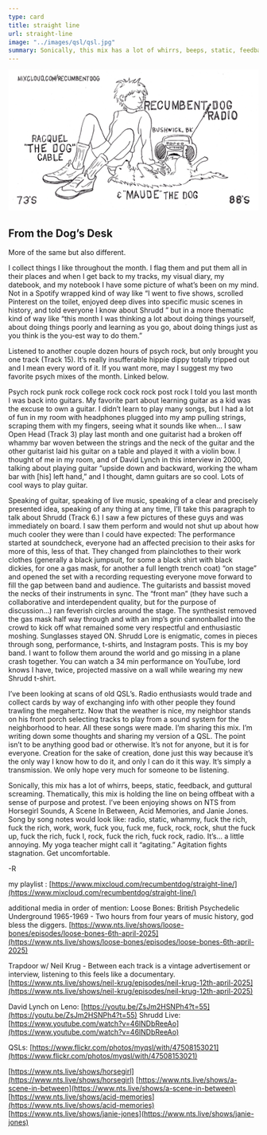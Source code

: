 ```yaml
---
type: card
title: straight line
url: straight-line
image: "../images/qsl/qsl.jpg"
summary: Sonically, this mix has a lot of whirrs, beeps, static, feedback, and guttural screaming. It’s… a little annoying. My yoga teacher might call it “agitating.” Agitation fights stagnation. Get uncomfortable.
---
```


![](../images/qsl/qsl.jpg)

## From the Dog’s Desk

More of the same but also different.

I collect things I like throughout the month. I flag them and put them all in their places and when I get back to my tracks, my visual diary, my datebook, and my notebook I have some picture of what’s been on my mind. Not in a Spotify wrapped kind of way like “I went to five shows, scrolled Pinterest on the toilet, enjoyed deep dives into specific music scenes in history, and told everyone I know about Shrudd ” but in a more thematic kind of way like “this month I was thinking a lot about doing things yourself, about doing things poorly and learning as you go, about doing things just as you think is the you-est way to do them.”

Listened to another couple dozen hours of psych rock, but only brought you one track (Track 15). It’s really insufferable hippie dippy totally tripped out and I mean every word of it. If you want more, may I suggest my two favorite psych mixes of the month. Linked below.

Psych rock punk rock college rock cock rock post rock I told you last month I was back into guitars. My favorite part about learning guitar as a kid was the excuse to own a guitar. I didn’t learn to play many songs, but I had a lot of fun in my room with headphones plugged into my amp pulling strings, scraping them with my fingers, seeing what it sounds like when… I saw Open Head (Track 3) play last month and one guitarist had a broken off whammy bar woven between the strings and the neck of the guitar and the other guitarist laid his guitar on a table and played it with a violin bow. I thought of me in my room, and of David Lynch in this interview in 2000, talking about playing guitar “upside down and backward, working the wham bar with [his] left hand,” and I thought, damn guitars are so cool. Lots of cool ways to play guitar.

Speaking of guitar, speaking of live music, speaking of a clear and precisely presented idea, speaking of any thing at any time, I’ll take this paragraph to talk about Shrudd (Track 6.) I saw a few pictures of these guys and was immediately on board. I saw them perform and would not shut up about how much cooler they were than I could have expected: The performance started at soundcheck, everyone had an affected precision to their asks for more of this, less of that. They changed from plainclothes to their work clothes (generally a black jumpsuit, for some a black shirt with black dickies, for one a gas mask, for another a full length trench coat) “on stage” and opened the set with a recording requesting everyone move forward to fill the gap between band and audience. The guitarists and bassist moved the necks of their instruments in sync. The “front man” (they have such a collaborative and interdependent quality, but for the purpose of discussion…) ran feverish circles around the stage. The synthesist removed the gas mask half way through and with an imp’s grin cannonballed into the crowd to kick off what remained some very respectful and enthusiastic moshing. Sunglasses stayed ON. Shrudd Lore is enigmatic, comes in pieces through song, performance, t-shirts, and Instagram posts. This is my boy band. I want to follow them around the world and go missing in a plane crash together. You can watch a 34 min performance on YouTube, lord knows I have, twice, projected massive on a wall while wearing my new Shrudd t-shirt.

I’ve been looking at scans of old QSL’s. Radio enthusiasts would trade and collect cards by way of exchanging info with other people they found trawling the megahertz. Now that the weather is nice, my neighbor stands on his front porch selecting tracks to play from a sound system for the neighborhood to hear. All these songs were made. I’m sharing this mix. I’m writing down some thoughts and sharing my version of a QSL. The point isn’t to be anything good bad or otherwise. It’s not for anyone, but it is for everyone. Creation for the sake of creation, done just this way because it’s the only way I know how to do it, and only I can do it this way. It’s simply a transmission. We only hope very much for someone to be listening.

Sonically, this mix has a lot of whirrs, beeps, static, feedback, and guttural screaming. Thematically, this mix is holding the line on being offbeat with a sense of purpose and protest. I’ve been enjoying shows on NTS from Horsegirl Sounds, A Scene In Between, Acid Memories, and Janie Jones. Song by song notes would look like: radio, static, whammy, fuck the rich, fuck the rich, work, work, fuck you, fuck me, fuck, rock, rock, shut the fuck up, fuck the rich, fuck I, rock, fuck the rich, fuck rock, radio. It’s… a little annoying. My yoga teacher might call it “agitating.” Agitation fights stagnation. Get uncomfortable.

-R

my playlist : [https://www.mixcloud.com/recumbentdog/straight-line/](https://www.mixcloud.com/recumbentdog/straight-line/)

additional media in order of mention:
Loose Bones: British Psychedelic Underground 1965-1969 - Two hours from four years of music history, god bless the diggers.
[https://www.nts.live/shows/loose-bones/episodes/loose-bones-6th-april-2025](https://www.nts.live/shows/loose-bones/episodes/loose-bones-6th-april-2025)

Trapdoor w/ Neil Krug - Between each track is a vintage advertisement or interview, listening to this feels like a documentary.
[https://www.nts.live/shows/neil-krug/episodes/neil-krug-12th-april-2025](https://www.nts.live/shows/neil-krug/episodes/neil-krug-12th-april-2025)

David Lynch on Leno: [https://youtu.be/ZsJm2HSNPh4?t=55](https://youtu.be/ZsJm2HSNPh4?t=55)
Shrudd Live: [https://www.youtube.com/watch?v=46lNDbReeAo](https://www.youtube.com/watch?v=46lNDbReeAo)

QSLs: [https://www.flickr.com/photos/myqsl/with/47508153021](https://www.flickr.com/photos/myqsl/with/47508153021)

[https://www.nts.live/shows/horsegirl](https://www.nts.live/shows/horsegirl)
[https://www.nts.live/shows/a-scene-in-between](https://www.nts.live/shows/a-scene-in-between)
[https://www.nts.live/shows/acid-memories](https://www.nts.live/shows/acid-memories)
[https://www.nts.live/shows/janie-jones](https://www.nts.live/shows/janie-jones)